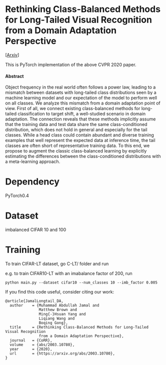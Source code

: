 # Rethinking Class-Balanced Methods for Long-Tailed Visual Recognition from a Domain Adaptation Perspective
[[Arxiv](https://arxiv.org/abs/2003.10780)]

This is PyTorch implementation of the above CVPR 2020 paper.

#### Abstract

Object frequency in the real world often follows a power law, leading to a mismatch between datasets with long-tailed class distributions seen by a machine learning model and our expectation of the model to perform well on all classes. We analyze this mismatch from a domain adaptation point of view. First of all, we connect existing class-balanced methods for long-tailed classification to target shift, a well-studied scenario in domain adaptation. The connection reveals that these methods implicitly assume that the training data and test data share the same class-conditioned distribution, which does not hold in general and especially for the tail classes. While a head class could contain abundant and diverse training examples that well represent the expected data at inference time, the tail classes are often short of representative training data. To this end, we propose to augment the classic class-balanced learning by explicitly estimating the differences between the class-conditioned distributions with a meta-learning approach.

# Dependency

PyTorch0.4

# Dataset

imbalanced CIFAR 10 and 100

# Training

To train CIFAR-LT dataset, go C-LT/ folder and run

e.g. to train CIFAR10-LT with an imabalance factor of 200, run

```
python main.py --dataset cifar10 --num_classes 10 --imb_factor 0.005

```


If you find this code useful, consider citing our work:
```
@article{JamalLongtail_DA,
  author    = {Muhammad Abdullah Jamal and
               Matthew Brown and
               Ming{-}Hsuan Yang and
               Liqiang Wang and
               Boqing Gong},
  title     = {Rethinking Class-Balanced Methods for Long-Tailed Visual Recognition
               from a Domain Adaptation Perspective},
  journal   = {CoRR},
  volume    = {abs/2003.10780},
  year      = {2020},
  url       = {https://arxiv.org/abs/2003.10780},
}
```


